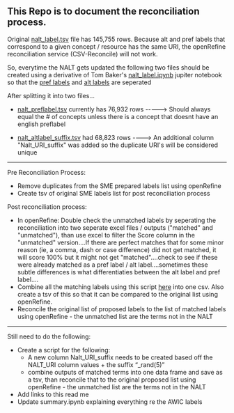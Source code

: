 ## This  Repo  is  to  document  the  reconciliation  process. 

Original [nalt_label.tsv](https://github.com/woody544/nalt4ma/blob/main/nalt/nalt_labels/nalt_labels.tsv) file has 145,755 rows. Because alt and pref labels that correspond to a given concept / resource has the same URI, the openRefine reconciliation service (CSV-Reconcile) will not work. 

So, everytime the NALT gets updated the following two files should be created using a derivative of Tom Baker's [nalt_label.ipynb](https://github.com/woody544/nalt4ma/blob/main/nalt/nalt_labels.ipynb) jupiter notebook so that the [pref labels]() and [alt labels]() are seperated 

After splitting it into two files...

- [nalt_preflabel.tsv]() currently has 76,932 rows -----> Should always equal the # of concepts unless there is a concept that doesnt have an english preflabel

- [nalt_altlabel_suffix.tsv]() had 68,823 rows ----> An additional column "Nalt_URI_suffix" was added so the duplicate URI's will be considered unique 


---------------------------------------------------------------------------------------------------------------------------------------------------------
Pre Reconciliation Process:
- Remove duplicates from the SME prepared labels list using openRefine
- Create tsv of original SME labels list for post reconciliation process

Post reconciliation process:
- In openRefine: Double check the unmatched labels by seperating the reconciliation into two seperate excel files / outputs ("matched" and "unmatched"), than use excel to filter the Score column in the "unmatched" version....If there are perfect matches that for some minor reason (ie, a comma, dash or case difference) did not get matched, it will score 100% but it might not get "matched"....check to see if these were already matched as a pref label / alt label....sometimes these subtle differences is what differentiaties between the alt label and pref label....
- Combine all the matching labels using this script [here]() into one csv. Also create a tsv of this so that it can be compared to the original list using openRefine. 
- Reconcile the original list of proposed labels to the list of matched labels using openRefine - the unmatched list are the terms not in the NALT

---------------------------------------------------------------------------------------------------------------------------------------------------------
Still need to do the following:
- Create a script for the following:
    - A new column Nalt_URI_suffix needs to be created based off the NALT_URI column values + the suffix “_rand(5)” 
    - combine outputs of matched terms into one data frame and save as a tsv, than reconcile that to the original proposed list using openRefine - the unmatched list are the terms not in the NALT
- Add links to this read me
- Update summary.ipynb explaining everything re the AWIC labels

